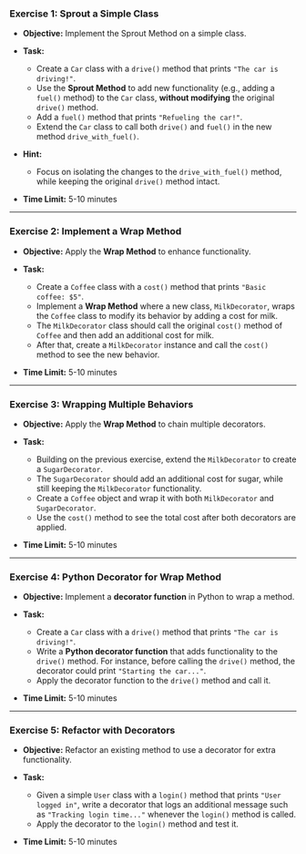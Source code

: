 ### Exercise 1: Sprout a Simple Class

- **Objective:** Implement the Sprout Method on a simple class.
- **Task:**
  - Create a `Car` class with a `drive()` method that prints `"The car is driving!"`.
  - Use the **Sprout Method** to add new functionality (e.g., adding a `fuel()` method) to the `Car` 
    class, **without modifying** the original `drive()` method.
  - Add a `fuel()` method that prints `"Refueling the car!"`.
  - Extend the `Car` class to call both `drive()` and `fuel()` in the new method 
    `drive_with_fuel()`.

- **Hint:**
  - Focus on isolating the changes to the `drive_with_fuel()` method, while keeping the original 
    `drive()` method intact.

- **Time Limit:** 5-10 minutes

---

### Exercise 2: Implement a Wrap Method

- **Objective:** Apply the **Wrap Method** to enhance functionality.
- **Task:**
  - Create a `Coffee` class with a `cost()` method that prints `"Basic coffee: $5"`.
  - Implement a **Wrap Method** where a new class, `MilkDecorator`, wraps the `Coffee` class to 
    modify its behavior by adding a cost for milk.
  - The `MilkDecorator` class should call the original `cost()` method of `Coffee` and then add an 
    additional cost for milk.
  - After that, create a `MilkDecorator` instance and call the `cost()` method to see the new 
    behavior.

- **Time Limit:** 5-10 minutes

---

### Exercise 3: Wrapping Multiple Behaviors

- **Objective:** Apply the **Wrap Method** to chain multiple decorators.
- **Task:**
  - Building on the previous exercise, extend the `MilkDecorator` to create a `SugarDecorator`.
  - The `SugarDecorator` should add an additional cost for sugar, while still keeping the 
    `MilkDecorator` functionality.
  - Create a `Coffee` object and wrap it with both `MilkDecorator` and `SugarDecorator`.
  - Use the `cost()` method to see the total cost after both decorators are applied.

- **Time Limit:** 5-10 minutes

---

### Exercise 4: Python Decorator for Wrap Method

- **Objective:** Implement a **decorator function** in Python to wrap a method.
- **Task:**
  - Create a `Car` class with a `drive()` method that prints `"The car is driving!"`.
  - Write a **Python decorator function** that adds functionality to the `drive()` method. 
    For instance, before calling the `drive()` method, the decorator could print 
    `"Starting the car..."`.
  - Apply the decorator function to the `drive()` method and call it.

- **Time Limit:** 5-10 minutes

---

### Exercise 5: Refactor with Decorators

- **Objective:** Refactor an existing method to use a decorator for extra functionality.
- **Task:**
  - Given a simple `User` class with a `login()` method that prints `"User logged in"`, write 
    a decorator that logs an additional message such as `"Tracking login time..."` whenever the 
    `login()` method is called.
  - Apply the decorator to the `login()` method and test it.

- **Time Limit:** 5-10 minutes


